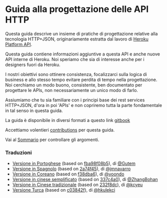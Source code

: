 # Guida alla progettazione delle API HTTP

Questa guida descrive un insieme di pratiche di progettazione relative alla tecnologia HTTP+JSON, originariamente estratta dal lavoro di [Heroku Platform API](https://devcenter.heroku.com/articles/platform-api-reference).

Questa guida contiene informazioni aggiuntive a questa API e anche nuove API interne di Heroku. Noi speriamo che sia di interesse anche per i designers fuori da Heroku.

I nostri obiettivi sono ottinere consistenza, focalizzarci sulla logica di business e allo stesso tempo evitare perdita di tempo nella progettazione. Noi cerchiamo un modo buono, consistente, ben documentato per progettare le APIs, non necessariamente un unico modo di farlo.

Assiumiamo che tu sia familiare con i principi base dei rest services HTTP+JSON, d'ora in poi 'APIs' e non copriremo tutta la parte fondamentale in tal senso in questa guida.

La guida è disponibile in diversi formati a questo link [gitbook](https://www.gitbook.com/read/book/geemus/http-api-design)

Accettiamo volentieri [contributions](CONTRIBUTING.md) per questa guida.

Vai al [Sommario](it/SUMMARY.md) per controllare gli argomenti.

### Traduzioni
 * [Versione in Portoghese](https://github.com/Gutem/http-api-design/) (based on [fba98f08b5](https://github.com/interagent/http-api-design/commit/fba98f08b50acbb08b7b30c012a6d0ca795e29ee)), di [@Gutem](https://github.com/Gutem/)
 * [Versione in Spagnolo](https://github.com/jmnavarro/http-api-design) (based on [2a74f45](https://github.com/interagent/http-api-design/commit/2a74f45b9afaf6c951352f36c3a4e1b0418ed10b)), di [@jmnavarro](https://github.com/jmnavarro/)
 * [Versione in Coreano](https://github.com/yoondo/http-api-design) (based on [f38dba6](https://github.com/interagent/http-api-design/commit/f38dba6fd8e2b229ab3f09cd84a8828987188863)), di [@yoondo](https://github.com/yoondo/)
 * [Versione in cinese semplificato](https://github.com/ZhangBohan/http-api-design-ZH_CN) (based on [337c4a0](https://github.com/interagent/http-api-design/commit/337c4a05ad08f25c5e232a72638f063925f3228a)), di [@ZhangBohan](https://github.com/ZhangBohan/)
 * [Versione in Cinese tradizionale](https://github.com/kcyeu/http-api-design) (based on [232f8dc](https://github.com/interagent/http-api-design/commit/232f8dc6a941d0b25136bf64998242dae5575f66)), di [@kcyeu](https://github.com/kcyeu/)
 * [Versione Turca](https://github.com/hkulekci/http-api-design/tree/master/tr) (based on [c03842f](https://github.com/interagent/http-api-design/commit/c03842fda80261e82860f6dc7e5ccb2b5d394d51)), di [@hkulekci](https://github.com/hkulekci/)

